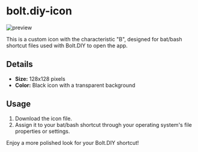 # bolt.diy-icon
![preview](https://repository-images.githubusercontent.com/903203626/0b641abe-ceca-4975-b5b7-1f8c91cada02)

This is a custom icon with the characteristic "B", designed for bat/bash shortcut files used with Bolt.DIY to open the app.

## Details  

- **Size:** 128x128 pixels  
- **Color:** Black icon with a transparent background  

## Usage

1. Download the icon file.
2. Assign it to your bat/bash shortcut through your operating system's file properties or settings.

Enjoy a more polished look for your Bolt.DIY shortcut!
